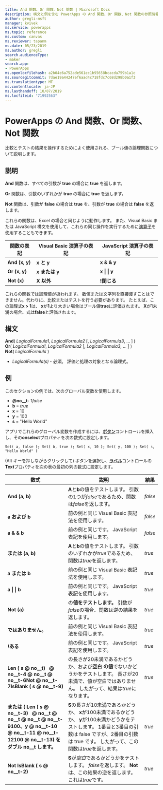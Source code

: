 ```yaml
---
title: And 関数、Or 関数、Not 関数 | Microsoft Docs
description: 構文と例を含む PowerApps の And 関数、Or 関数、Not 関数の参照情報
author: gregli-msft
manager: kvivek
ms.service: powerapps
ms.topic: reference
ms.custom: canvas
ms.reviewer: tapanm
ms.date: 05/23/2019
ms.author: gregli
search.audienceType:
- maker
search.app:
- PowerApps
ms.openlocfilehash: a2b04e6a752ade561ec1b95658bcacda759b1a1c
ms.sourcegitcommit: 7dae19a44247ef6aad4c718fdc7c68d298b0a1f3
ms.translationtype: MT
ms.contentlocale: ja-JP
ms.lasthandoff: 10/07/2019
ms.locfileid: "71992563"
---
```

# <a name="and-or-and-not-functions-in-powerapps"></a>PowerApps の And 関数、Or 関数、Not 関数

比較とテストの結果を操作するためによく使用される、ブール値の論理関数について説明します。

## <a name="description"></a>説明

**And** 関数は、すべての引数が **true** の場合に **true** を返します。

**Or** 関数は、引数のいずれかが **true** の場合に **true** を返します。

**Not** 関数は、引数が **false** の場合は **true** を、引数が **true** の場合は **false** を返します。

これらの関数は、Excel の場合と同じように動作します。 また、Visual Basic または JavaScript 構文を使用して、これらの同じ操作を実行するために[演算子](operators.md)を使用することもできます。

| 関数の表記 | Visual Basic 演算子の表記 | JavaScript 演算子の表記 |
| -------------|------------|--------|
| **And (x, y)** | **x と y** | **x & & y** |
| **Or (x, y)** | **x または y** | **x &#124; &#124; y** |
| **Not (x)** | **X 以外** | **!閉じる** |

これらの関数では論理値が扱われます。 数値または文字列を直接渡すことはできません。代わりに、比較またはテストを行う必要があります。 たとえば、この論理式**x > 1**は、 **x**が**1**より大きい場合はブール値**true**に評価されます。 **X**が**1**未満の場合、式は**false**と評価されます。

## <a name="syntax"></a>構文

**And**( *LogicalFormula1*, *LogicalFormula2* [, *LogicalFormula3*, ... ] )<br>
**Or**( *LogicalFormula1*, *LogicalFormula2* [, *LogicalFormula3*, ... ] )<br>
**Not**( *LogicalFormula* )

- *LogicalFormula(s)* - 必須。  評価と処理の対象となる論理式。

## <a name="examples"></a>例

このセクションの例では、次のグローバル変数を使用します。

- **@no__t-** 1*false*
- **b** = *true*
- **x** = 10
- **y** = 100
- **s** = "Hello World"

アプリでこれらのグローバル変数を作成するには、[**ボタン**](../controls/control-button.md)コントロールを挿入し、その**onselect**プロパティを次の数式に設定します。

```powerapps-dot
Set( a, false ); Set( b, true ); Set( x, 10 ); Set( y, 100 ); Set( s, "Hello World" )
```

(Alt キーを押しながらクリックして) ボタンを選択し、[**ラベル**](../controls/control-text-box.md)コントロールの**Text**プロパティを次の表の最初の列の数式に設定します。

| 数式 | 説明 | 結果 |
|---------|-------------|--------|
| **And (a, b)** | **A**と**b**の値をテストします。  引数の1つが*false*であるため、関数は*false*を返します。 | *false* |
| **a および b** | 前の例と同じ Visual Basic 表記法を使用します。 | *false* |
| **a & & b** | 前の例と同じです。 JavaScript 表記を使用します。 | *false* |
| **または (a, b)** | **A**と**b**の値をテストします。 引数のいずれかが*true*であるため、関数は*true*を返します。 | *true* |
| **a または b** | 前の例と同じ Visual Basic 表記法を使用します。 | *true* |
| **a &#124; &#124; b** | 前の例と同じです。 JavaScript 表記を使用します。 | *true* |
| **Not (a)** | の**値をテストします。** 引数が*false*の場合、関数は逆の結果を返します。 | *true* |
| **ではありません。** | 前の例と同じ Visual Basic 表記法を使用します。 | *true* |
| **!ある** | 前の例と同じです。 JavaScript 表記を使用します。 | *true* |
| **Len (&nbsp;s @ no__t) &nbsp; @ no__t-4 @ no__t @ no__t-6Not @ no__t-7IsBlank (&nbsp;s @ no__t-9)** | の長さが20未満であるかどうか、および**空白** **の値**でないかどうかをテストします。 長さが20未満で、値が空白ではありません。 したがって、結果は*true*になります。 | *true* |
| **または (&nbsp;Len (&nbsp;s @ no__t-3) &nbsp; @ no__t @ no__t @ no__t @ no__t-9100、y @ no__t-10 @ no__t-11 @ no__t-12100 @ no__t-13) をダブル no__t します。** | **S**の長さが10未満であるかどうか、 **x**が100未満であるかどうか、 **y**が100未満かどうかをテストします。 1番目と3番目の引数は false ですが、2番目の引数は true です。 したがって、この関数は*true*を返します。 | *true* |
| **Not IsBlank (&nbsp;s @ no__t-2)** | **S**が*空白*であるかどうかをテストします。 *false*を返します。 **Not**は、この結果の逆を返します。これは*true*です。 | *true* |